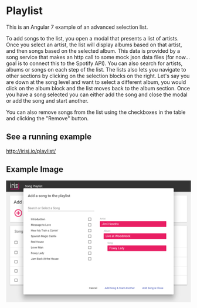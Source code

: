 # Playlist

This is an Angular 7 example of an advanced selection list.

To add songs to the list, you open a modal that presents a list of artists. Once you select an artist, the list will display albums based on that artist, and then songs based on the selected album. This data is provided by a song service that makes an http call to some mock json data files (for now... goal is to connect this to the Spotify API). You can also search for artists, albums or songs on each step of the list. The lists also lets you navigate to other sections by clicking on the selection blocks on the right. Let's say you are down at the song level and want to select a different album, you would click on the album block and the list moves back to the album section. Once you have a song selected you can either add the song and close the modal or add the song and start another. 

You can also remove songs from the list using the checkboxes in the table and clicking the "Remove" button.

## See a running example
http://irisj.io/playlist/

## Example Image
![Map](src/assets/playlist.png?raw=true "Title")
